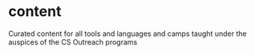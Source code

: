 # content
Curated content for all tools and languages and camps taught under the auspices of the CS Outreach programs
